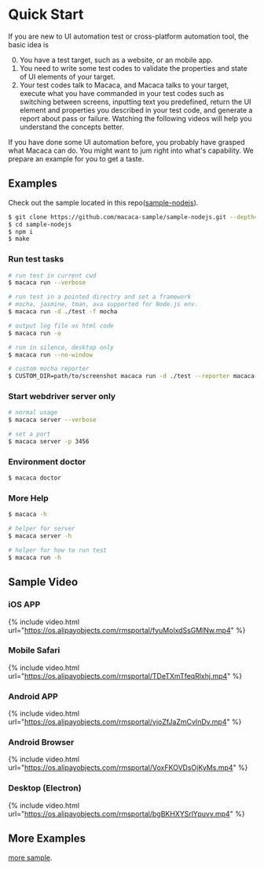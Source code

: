 # Quick Start

If you are new to UI automation test or cross-platform automation tool, the basic idea is

0. You have a test target, such as a website, or an mobile app.
0. You need to write some test codes to validate the properties and state of UI elements of your target.
0. Your test codes talk to Macaca, and Macaca talks to your target, execute what you have commanded in your test codes such as switching between screens, inputting text you predefined, return the UI element and properties you described in your test code, and generate a report about pass or failure. 
Watching the following videos will help you understand the concepts better.

If you have done some UI automation before, you probably have grasped what Macaca can do. You might want to jum right into what's capability. 
We prepare an example for you to get a taste.

## Examples

Check out the sample located in this repo([sample-nodejs](//github.com/macaca-sample/sample-nodejs)).

```bash
$ git clone https://github.com/macaca-sample/sample-nodejs.git --depth=1
$ cd sample-nodejs
$ npm i
$ make
```

### Run test tasks

```bash
# run test in current cwd
$ macaca run --verbose

# run test in a pointed directry and set a framework
# mocha, jasmine, tman, ava supported for Node.js env.
$ macaca run -d ./test -f mocha

# output log file as html code
$ macaca run -o

# run in silence, desktop only
$ macaca run --no-window

# custom mocha reporter
$ CUSTOM_DIR=path/to/screenshot macaca run -d ./test --reporter macaca-simple-reportor
```

### Start webdriver server only

```bash
# normal usage
$ macaca server --verbose

# set a port
$ macaca server -p 3456
```

### Environment doctor

```bash
$ macaca doctor
```

### More Help

```bash
$ macaca -h

# helper for server
$ macaca server -h

# helper for how to run test
$ macaca run -h

```

## Sample Video

### iOS APP

{% include video.html url="https://os.alipayobjects.com/rmsportal/fyuMolxdSsGMlNw.mp4" %}

### Mobile Safari

{% include video.html url="https://os.alipayobjects.com/rmsportal/TDeTXmTfeqRlxhj.mp4" %}

### Android APP

{% include video.html url="https://os.alipayobjects.com/rmsportal/vjoZfJaZmCvInDv.mp4" %}

### Android Browser

{% include video.html url="https://os.alipayobjects.com/rmsportal/VoxFKOVDsOjKyMs.mp4" %}

### Desktop (Electron)

{% include video.html url="https://os.alipayobjects.com/rmsportal/bgBKHXYSrlYpuvv.mp4" %}

## More Examples
[more sample](//github.com/macaca-sample).
